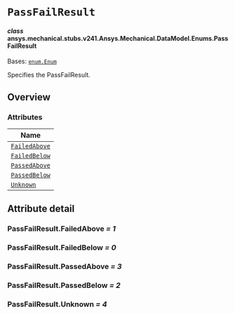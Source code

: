 # `PassFailResult`



#### *class* ansys.mechanical.stubs.v241.Ansys.Mechanical.DataModel.Enums.PassFailResult

Bases: [`enum.Enum`](https://docs.python.org/3/library/enum.html#enum.Enum)

Specifies the PassFailResult.

<!-- !! processed by numpydoc !! -->

<a id="overview"></a>

## Overview

### Attributes

| Name |
| ---------------------------------------------------------------------------------------------------------------------- |
| [`FailedAbove`](../../../../../v242/Ansys/Mechanical/DataModel/Enums/PassFailResult.md#PassFailResult.FailedAbove) |
| [`FailedBelow`](../../../../../v242/Ansys/Mechanical/DataModel/Enums/PassFailResult.md#PassFailResult.FailedBelow) |
| [`PassedAbove`](../../../../../v242/Ansys/Mechanical/DataModel/Enums/PassFailResult.md#PassFailResult.PassedAbove) |
| [`PassedBelow`](../../../../../v242/Ansys/Mechanical/DataModel/Enums/PassFailResult.md#PassFailResult.PassedBelow) |
| [`Unknown`](../../../../../v242/Ansys/Mechanical/DataModel/Enums/PassFailResult.md#PassFailResult.Unknown) |

<a id="attribute-detail"></a>

## Attribute detail

<a id="PassFailResult.FailedAbove"></a>

### PassFailResult.FailedAbove *= 1*

<a id="PassFailResult.FailedBelow"></a>

### PassFailResult.FailedBelow *= 0*

<a id="PassFailResult.PassedAbove"></a>

### PassFailResult.PassedAbove *= 3*

<a id="PassFailResult.PassedBelow"></a>

### PassFailResult.PassedBelow *= 2*

<a id="PassFailResult.Unknown"></a>

### PassFailResult.Unknown *= 4*


